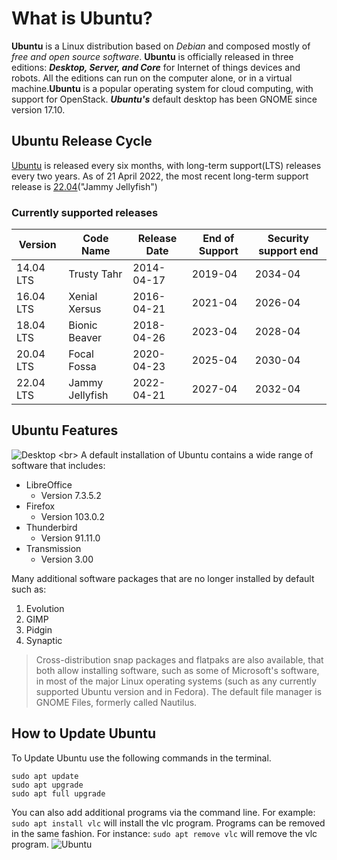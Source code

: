 # What is Ubuntu?
**Ubuntu** is a Linux distribution based on *Debian* and composed mostly of *free and open source software*. **Ubuntu** is officially released in three editions: ***Desktop, Server, and Core*** for Internet of things devices and robots. All the editions can run on the computer alone, or in a virtual machine.**Ubuntu** is a popular operating system for cloud computing, with support for OpenStack. ***Ubuntu's*** default desktop has been GNOME since version 17.10.
## Ubuntu Release Cycle
[Ubuntu](ubuntu.com) is released every six months, with long-term support(LTS) releases every two years. As of 21 April 2022, the most recent long-term support release is [22.04](https://ubuntu.com/download/desktop)("Jammy Jellyfish")
### Currently supported releases
|**Version**|**Code Name**  |**Release Date**|**End of Support**|**Security support end**|
|-----------|-------------  |----------------|----------------|------------------------|
|14.04 LTS  |Trusty Tahr    |2014-04-17      |2019-04         |2034-04                 |
|16.04 LTS  |Xenial Xersus  |2016-04-21      |2021-04         |2026-04                 |
|18.04 LTS  |Bionic Beaver  |2018-04-26      |2023-04         |2028-04                 |
|20.04 LTS  |Focal Fossa    |2020-04-23      |2025-04         |2030-04                 |
|22.04 LTS  |Jammy Jellyfish|2022-04-21      |2027-04         |2032-04                 |
## Ubuntu Features
![Desktop]("C:\Users\tyler\Documents\lab1\whatisubuntu\ubuntu-desktop.png")
<br\>
A default installation of Ubuntu contains a wide range of software that includes:
- LibreOffice
   + Version 7.3.5.2
- Firefox
   + Version 103.0.2
- Thunderbird
   + Version 91.11.0
- Transmission
   + Version 3.00

Many additional software packages that are no longer installed by default such as:
1. Evolution
2. GIMP
3. Pidgin
4. Synaptic
>Cross-distribution snap packages and flatpaks are also available, that both allow installing software, such as some of Microsoft's software, in most of the major Linux operating systems (such as any currently supported Ubuntu version and in Fedora). The default file manager is GNOME Files, formerly called Nautilus.
## How to Update Ubuntu
To Update Ubuntu use the following commands in the terminal.
```
sudo apt update
sudo apt upgrade
sudo apt full upgrade
```
You can also add additional programs via the command line. For example: `sudo apt install vlc` will install the vlc program. Programs can be removed in the same fashion. For instance: `sudo apt remove vlc` will remove the vlc program.
![Ubuntu]("C:\Users\tyler\Documents\lab1\whatisubuntu\ubuntu-logo.png")